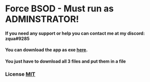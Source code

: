 # Force BSOD - Must run as ADMINSTRATOR!
#### If you need any support or help you can contact me at my discord: zqua#9285

#### You can download the app as exe [here](https://github.com/zquaa/Force-BSOD/releases).
#### You just have to download all 3 files and put them in a file

### License [MIT](https://github.com/zquaa/Force-BSOD/blob/main/LICENSE)
